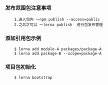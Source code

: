 ### 发布范围包注意事项
```
    1.进入包内 ～npm publish --access=public
    2.之后才可以 ～lerna publish  进行包发布管理
```
### 添加引用包示例
```
    $ lerna add module-A packages/package-A
    $ lerna add package-B --scope=package-A
```
### 项目包初始化
```
    $ lerna bootstrap
```